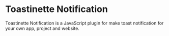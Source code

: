 # Toastinette Notification
Toastinette Notification is a JavaScript plugin for make toast notification for your own app, project and website. 